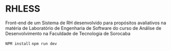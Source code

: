 # RHLESS
Front-end de um Sistema de RH desenvolvido para propósitos avaliativos na matéria de Laboratório de Engenharia de Software do curso de Análise de Desenvolvimento na Faculdade de Tecnologia de Sorocaba

```NPM install```
```npm run dev```
